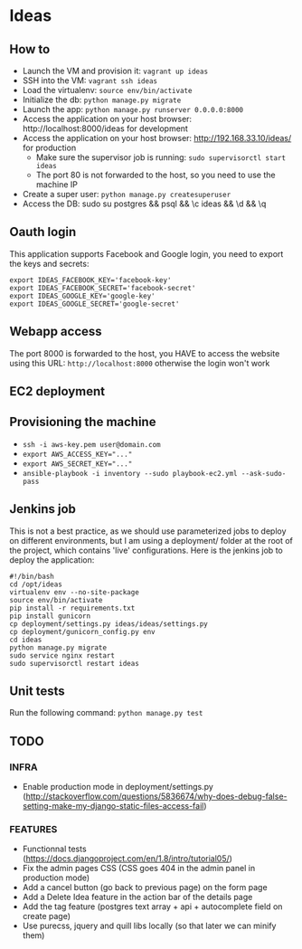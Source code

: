 # Ideas

## How to

 * Launch the VM and provision it: `vagrant up ideas`
 * SSH into the VM: `vagrant ssh ideas`
 * Load the virtualenv: `source env/bin/activate`
 * Initialize the db: `python manage.py migrate`
 * Launch the app: `python manage.py runserver 0.0.0.0:8000`
 * Access the application on your host browser: http://localhost:8000/ideas for development
 * Access the application on your host browser: http://192.168.33.10/ideas/ for production
    * Make sure the supervisor job is running: `sudo supervisorctl start ideas`
    * The port 80 is not forwarded to the host, so you need to use the machine IP
 * Create a super user: `python manage.py createsuperuser`
 * Access the DB: sudo su postgres && psql && \c ideas && \d && \q

## Oauth login

This application supports Facebook and Google login, you need to export the keys and secrets:

```
export IDEAS_FACEBOOK_KEY='facebook-key'
export IDEAS_FACEBOOK_SECRET='facebook-secret'
export IDEAS_GOOGLE_KEY='google-key'
export IDEAS_GOOGLE_SECRET='google-secret'
```

## Webapp access

The port 8000 is forwarded to the host, you HAVE to access the website using this URL: `http://localhost:8000` otherwise the login won't work

## EC2 deployment

## Provisioning the machine

 * `ssh -i aws-key.pem user@domain.com`
 * `export AWS_ACCESS_KEY="..."`
 * `export AWS_SECRET_KEY="..."`
 * `ansible-playbook -i inventory --sudo playbook-ec2.yml --ask-sudo-pass`

## Jenkins job

This is not a best practice, as we should use parameterized jobs to deploy on different environments,
but I am using a deployment/ folder at the root of the project, which contains 'live' configurations.
Here is the jenkins job to deploy the application:

```
#!/bin/bash
cd /opt/ideas
virtualenv env --no-site-package
source env/bin/activate
pip install -r requirements.txt
pip install gunicorn
cp deployment/settings.py ideas/ideas/settings.py
cp deployment/gunicorn_config.py env
cd ideas
python manage.py migrate
sudo service nginx restart
sudo supervisorctl restart ideas
```

## Unit tests

Run the following command: `python manage.py test`

## TODO

### INFRA

 * Enable production mode in deployment/settings.py (http://stackoverflow.com/questions/5836674/why-does-debug-false-setting-make-my-django-static-files-access-fail)

### FEATURES

 * Functionnal tests (https://docs.djangoproject.com/en/1.8/intro/tutorial05/)
 * Fix the admin pages CSS (CSS goes 404 in the admin panel in production mode)
 * Add a cancel button (go back to previous page) on the form page
 * Add a Delete Idea feature in the action bar of the details page
 * Add the tag feature (postgres text array + api + autocomplete field on create page)
 * Use purecss, jquery and quill libs locally (so that later we can minify them)
